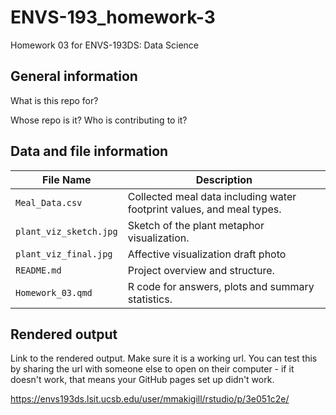 # ENVS-193_homework-3
Homework 03 for ENVS-193DS: Data Science


## General information
What is this repo for?

Whose repo is it? Who is contributing to it?

## Data and file information

| File Name                       | Description                                                          |
| ------------------------------- | -------------------------------------------------------------------  |
| `Meal_Data.csv`                 | Collected meal data including water footprint values, and meal types.|
| `plant_viz_sketch.jpg`          | Sketch of the plant metaphor visualization.                          |
| `plant_viz_final.jpg`           | Affective visualization draft photo                                  |
| `README.md`                     | Project overview and structure.                                      |
| `Homework_03.qmd`               | R code for answers, plots and summary statistics.                    |


## Rendered output
Link to the rendered output. Make sure it is a working url. You can test this by sharing the url with someone else to open on their computer - if it doesn't work, that means your GitHub pages set up didn't work.

https://envs193ds.lsit.ucsb.edu/user/mmakigill/rstudio/p/3e051c2e/ 
